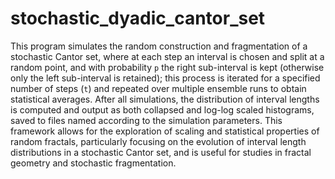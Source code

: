 # stochastic_dyadic_cantor_set
This program simulates the random construction and fragmentation of a stochastic Cantor set, where at each step an interval is chosen and split at a random point, and with probability `p` the right sub-interval is kept (otherwise only the left sub-interval is retained); this process is iterated for a specified number of steps (`t`) and repeated over multiple ensemble runs to obtain statistical averages. After all simulations, the distribution of interval lengths is computed and output as both collapsed and log-log scaled histograms, saved to files named according to the simulation parameters. This framework allows for the exploration of scaling and statistical properties of random fractals, particularly focusing on the evolution of interval length distributions in a stochastic Cantor set, and is useful for studies in fractal geometry and stochastic fragmentation.
